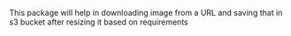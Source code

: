 This package will help in downloading image from a URL and saving that in s3 bucket after resizing it based on requirements